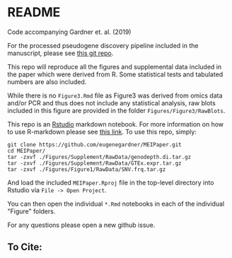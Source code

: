 # README

Code accompanying Gardner et. al. (2019)

For the processed pseudogene discovery pipeline included in the manuscript, please see [this git repo](https://github.com/eugenegardner/Retrogene).

This repo will reproduce all the figures and supplemental data included in the paper which were derived from R. Some statistical tests and tabulated numbers are also included. 

While there is no `Figure3.Rmd` file as Figure3 was derived from omics data and/or PCR and thus does not include any statistical analysis, raw blots included in this figure are provided in the folder `Figures/Figure3/RawBlots`.

This repo is an [Rstudio](https://www.rstudio.com/) markdown notebook. For more information on how to use R-markdown please see [this link](https://rmarkdown.rstudio.com/). To use this repo, simply:

```
git clone https://github.com/eugenegardner/MEIPaper.git
cd MEIPaper/
tar -zxvf ./Figures/Supplement/RawData/genodepth.di.tar.gz
tar -zxvf ./Figures/Supplement/RawData/GTEx.expr.tar.gz
tar -zxvf ./Figures/Figure1/RawData/SNV.frq.tar.gz
```

And load the included `MEIPaper.Rproj` file in the top-level directory into Rstudio via `File -> Open Project`.

You can then open the individual `*.Rmd` notebooks in each of the individual "Figure" folders.

For any questions please open a new github issue.

## To Cite:

<TBD>
